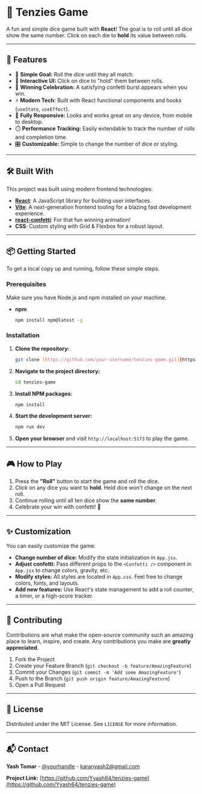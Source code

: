 # 🎲 Tenzies Game

A fun and simple dice game built with **React**! The goal is to roll until all dice show the same number. Click on each die to **hold** its value between rolls.

---


## 🚀 Features

-   🎯 **Simple Goal:** Roll the dice until they all match.
-   🎨 **Interactive UI:** Click on dice to "hold" them between rolls.
-   🎉 **Winning Celebration:** A satisfying confetti burst appears when you win.
-   ⚡ **Modern Tech:** Built with React functional components and hooks (`useState`, `useEffect`).
-   🔄 **Fully Responsive:** Looks and works great on any device, from mobile to desktop.
-   ⏱️ **Performance Tracking:** Easily extendable to track the number of rolls and completion time.
-   🎛️ **Customizable:** Simple to change the number of dice or styling.

---

## 🛠️ Built With

This project was built using modern frontend technologies:

-   **[React](https://react.dev/)**: A JavaScript library for building user interfaces.
-   **[Vite](https://vitejs.dev/)**: A next-generation frontend tooling for a blazing fast development experience.
-   **[react-confetti](https://www.npmjs.com/package/react-confetti)**: For that fun winning animation!
-   **CSS**: Custom styling with Grid & Flexbox for a robust layout.

---

## 📦 Getting Started

To get a local copy up and running, follow these simple steps.

### Prerequisites

Make sure you have Node.js and npm installed on your machine.
* **npm**
    ```sh
    npm install npm@latest -g
    ```

### Installation

1.  **Clone the repository:**
    ```bash
    git clone [https://github.com/your-username/tenzies-game.git](https://github.com/Yyash64/tenzies-game.git)
    ```
2.  **Navigate to the project directory:**
    ```bash
    cd tenzies-game
    ```
3.  **Install NPM packages:**
    ```bash
    npm install
    ```
4.  **Start the development server:**
    ```bash
    npm run dev
    ```
5.  **Open your browser** and visit `http://localhost:5173` to play the game.

---

## 🎮 How to Play

1.  Press the **"Roll"** button to start the game and roll the dice.
2.  Click on any dice you want to **hold**. Held dice won't change on the next roll.
3.  Continue rolling until all ten dice show the **same number**.
4.  Celebrate your win with confetti! 🎉

---

## ✨ Customization

You can easily customize the game:

-   **Change number of dice:** Modify the state initialization in `App.jsx`.
-   **Adjust confetti:** Pass different props to the `<Confetti />` component in `App.jsx` to change colors, gravity, etc.
-   **Modify styles:** All styles are located in `App.css`. Feel free to change colors, fonts, and layouts.
-   **Add new features:** Use React's state management to add a roll counter, a timer, or a high-score tracker.

---

## 🤝 Contributing

Contributions are what make the open-source community such an amazing place to learn, inspire, and create. Any contributions you make are **greatly appreciated**.

1.  Fork the Project
2.  Create your Feature Branch (`git checkout -b feature/AmazingFeature`)
3.  Commit your Changes (`git commit -m 'Add some AmazingFeature'`)
4.  Push to the Branch (`git push origin feature/AmazingFeature`)
5.  Open a Pull Request

---

## 📄 License

Distributed under the MIT License. See `LICENSE` for more information.

---

## 📬 Contact

**Yash Tomar** - [@yourhandle](https://twitter.com/yourhandle) - karanyash2@gmail.com

**Project Link:** [https://github.com/Yyash64/tenzies-game](https://github.com/Yyash64/tenzies-game)